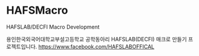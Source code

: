 # HAFSMacro
HAFSLAB/DECFI Macro Development

용인한국외국어대학교부설고등학교 공학동아리 HAFSLAB(DECFI) 매크로 만들기 프로젝트입니다.
https://www.facebook.com/HAFSLABOFFICAL
